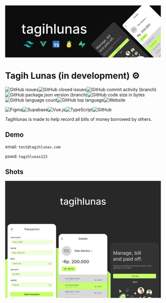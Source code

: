 ![tagihlunas](./public/thumbnail.png)

# Tagih Lunas (in development) ⚙️

![GitHub issues](https://img.shields.io/github/issues/nnivxix/tagihlunas?style=flat-square)![GitHub closed issues](https://img.shields.io/github/issues-closed/nnivxix/tagihlunas?style=flat-square)![GitHub commit activity (branch)](https://img.shields.io/github/commit-activity/m/nnivxix/tagihlunas/main?style=flat-square)![GitHub package.json version (branch)](https://img.shields.io/github/package-json/v/nnivxix/tagihlunas/main?style=flat-square)![GitHub code size in bytes](https://img.shields.io/github/languages/code-size/nnivxix/tagihlunas?style=flat-square)![GitHub language count](https://img.shields.io/github/languages/count/nnivxix/tagihlunas?style=flat-square)![GitHub top language](https://img.shields.io/github/languages/top/nnivxix/tagihlunas?color=42b883&label=Vue.js&style=flat-square)![Website](https://img.shields.io/website?down_color=red&down_message=offline&style=flat-square&up_color=blue&up_message=online&url=https%3A%2F%2Ftagihlunas.vercel.app)

![Figma](https://img.shields.io/badge/figma-%23F24E1E.svg?style=flat-square&logo=figma&logoColor=white)![Supabase](https://img.shields.io/badge/Supabase-3ECF8E?style=flat-square&logo=supabase&logoColor=white)![Vue.js](https://img.shields.io/badge/vuejs-%2335495e.svg?style=flat-square&logo=vuedotjs&logoColor=%234FC08D)![TypeScript](https://img.shields.io/badge/typescript-%23007ACC.svg?style=flat-square&logo=typescript&logoColor=white)![GitHub](https://img.shields.io/badge/github-%23121011.svg?style=flat-square&logo=github&logoColor=white)

Tagihlunas  is made to help record all bills of money borrowed by others.

## Demo

email: `test@tagihlunas.com`

pswd: `tagihlunas123`


## Shots

![tagih lunas preview](./public/shot.jpg)

